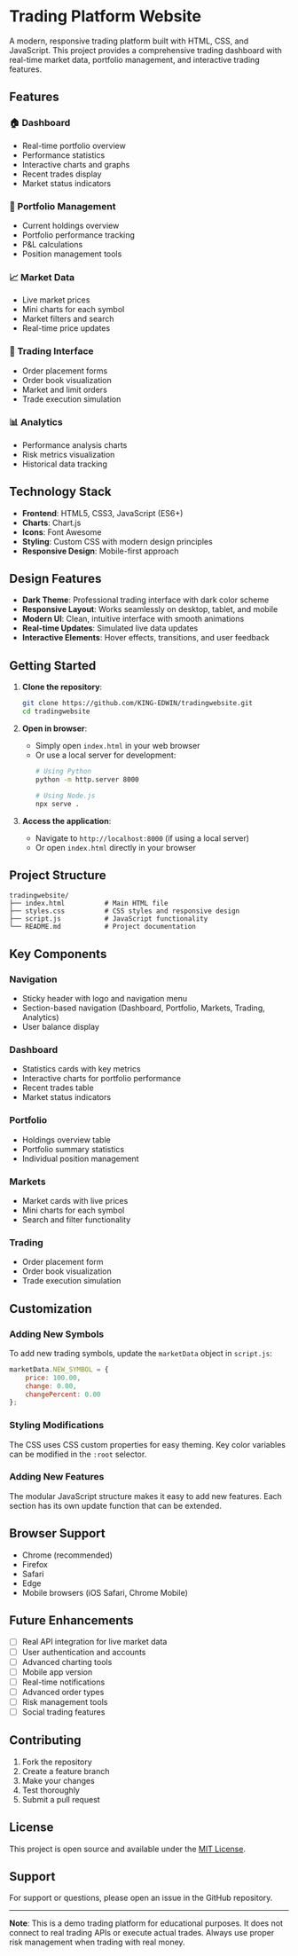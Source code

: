 # Trading Platform Website

A modern, responsive trading platform built with HTML, CSS, and JavaScript. This project provides a comprehensive trading dashboard with real-time market data, portfolio management, and interactive trading features.

## Features

### 🏠 Dashboard
- Real-time portfolio overview
- Performance statistics
- Interactive charts and graphs
- Recent trades display
- Market status indicators

### 💼 Portfolio Management
- Current holdings overview
- Portfolio performance tracking
- P&L calculations
- Position management tools

### 📈 Market Data
- Live market prices
- Mini charts for each symbol
- Market filters and search
- Real-time price updates

### 💱 Trading Interface
- Order placement forms
- Order book visualization
- Market and limit orders
- Trade execution simulation

### 📊 Analytics
- Performance analysis charts
- Risk metrics visualization
- Historical data tracking

## Technology Stack

- **Frontend**: HTML5, CSS3, JavaScript (ES6+)
- **Charts**: Chart.js
- **Icons**: Font Awesome
- **Styling**: Custom CSS with modern design principles
- **Responsive Design**: Mobile-first approach

## Design Features

- **Dark Theme**: Professional trading interface with dark color scheme
- **Responsive Layout**: Works seamlessly on desktop, tablet, and mobile
- **Modern UI**: Clean, intuitive interface with smooth animations
- **Real-time Updates**: Simulated live data updates
- **Interactive Elements**: Hover effects, transitions, and user feedback

## Getting Started

1. **Clone the repository**:
   ```bash
   git clone https://github.com/KING-EDWIN/tradingwebsite.git
   cd tradingwebsite
   ```

2. **Open in browser**:
   - Simply open `index.html` in your web browser
   - Or use a local server for development:
     ```bash
     # Using Python
     python -m http.server 8000
     
     # Using Node.js
     npx serve .
     ```

3. **Access the application**:
   - Navigate to `http://localhost:8000` (if using a local server)
   - Or open `index.html` directly in your browser

## Project Structure

```
tradingwebsite/
├── index.html          # Main HTML file
├── styles.css          # CSS styles and responsive design
├── script.js           # JavaScript functionality
└── README.md           # Project documentation
```

## Key Components

### Navigation
- Sticky header with logo and navigation menu
- Section-based navigation (Dashboard, Portfolio, Markets, Trading, Analytics)
- User balance display

### Dashboard
- Statistics cards with key metrics
- Interactive charts for portfolio performance
- Recent trades table
- Market status indicators

### Portfolio
- Holdings overview table
- Portfolio summary statistics
- Individual position management

### Markets
- Market cards with live prices
- Mini charts for each symbol
- Search and filter functionality

### Trading
- Order placement form
- Order book visualization
- Trade execution simulation

## Customization

### Adding New Symbols
To add new trading symbols, update the `marketData` object in `script.js`:

```javascript
marketData.NEW_SYMBOL = {
    price: 100.00,
    change: 0.00,
    changePercent: 0.00
};
```

### Styling Modifications
The CSS uses CSS custom properties for easy theming. Key color variables can be modified in the `:root` selector.

### Adding New Features
The modular JavaScript structure makes it easy to add new features. Each section has its own update function that can be extended.

## Browser Support

- Chrome (recommended)
- Firefox
- Safari
- Edge
- Mobile browsers (iOS Safari, Chrome Mobile)

## Future Enhancements

- [ ] Real API integration for live market data
- [ ] User authentication and accounts
- [ ] Advanced charting tools
- [ ] Mobile app version
- [ ] Real-time notifications
- [ ] Advanced order types
- [ ] Risk management tools
- [ ] Social trading features

## Contributing

1. Fork the repository
2. Create a feature branch
3. Make your changes
4. Test thoroughly
5. Submit a pull request

## License

This project is open source and available under the [MIT License](LICENSE).

## Support

For support or questions, please open an issue in the GitHub repository.

---

**Note**: This is a demo trading platform for educational purposes. It does not connect to real trading APIs or execute actual trades. Always use proper risk management when trading with real money.



